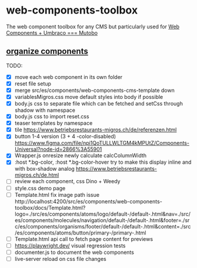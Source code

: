 # web-components-toolbox
The web component toolbox for any CMS but particularly used for [Web Components + Umbraco === Mutobo](http://mutobo.ch/)

## [organize components](https://wiki.migros.net/display/OCC/Web+Components+CMS+Template)

TODO:
- [x] move each web component in its own folder
- [x] reset file setup
- [x] merge src/es/components/web-components-cms-template down
- [x] variablesMigros.css move default styles into body if possible
- [x] body.js css to separate file which can be fetched and setCss through shadow with namespace
- [x] body.js css to import reset.css
- [x] teaser templates by namespace
- [x] tile https://www.betriebsrestaurants-migros.ch/de/referenzen.html
- [x] button 1-4 version (3 + 4 -color-disabled) https://www.figma.com/file/npi1QoTULLWLTGM4kMPUtZ/Components-Universal?node-id=2866%3A55901
- [x] Wrapper.js onresize newly calculate calcColumnWidth
- [x] :host *.bg-color, :host *.bg-color-hover try to make this display inline and with box-shadow analog https://www.betriebsrestaurants-migros.ch/de.html
- [ ] review each component, css Dino + Weedy
- [ ] style.css demo page
- [ ] Template.html fix image path issue http://localhost:4200/src/es/components/web-components-toolbox/docs/Template.html?logo=./src/es/components/atoms/logo/default-/default-.html&nav=./src/es/components/molecules/navigation/default-/default-.html&footer=./src/es/components/organisms/footer/default-/default-.html&content=./src/es/components/atoms/button/primary-/primary-.html
- [ ] Template.html api call to fetch page content for previews
- [ ] https://playwright.dev/ visual regression tests
- [ ] documenter.js to document the web components
- [ ] live-server reload on css file changes
